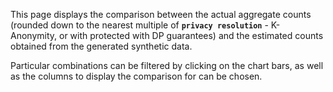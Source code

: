 This page displays the comparison between the actual aggregate counts (rounded down to the nearest multiple of **`privacy resolution`** - K-Anonymity, or with protected with DP guarantees) and the estimated counts obtained from the generated synthetic data.

Particular combinations can be filtered by clicking on the chart bars, as well as the columns to display the comparison for can be chosen.

